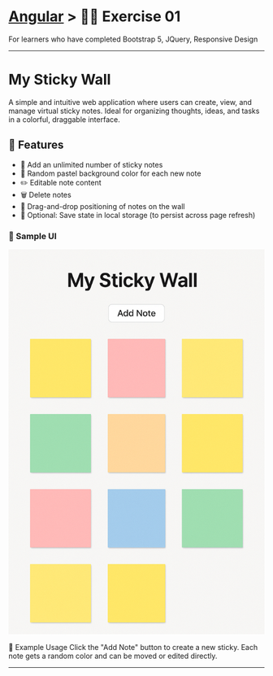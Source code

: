 
# [Angular](../) > 🧑‍💻 Exercise 01

For learners who have completed Bootstrap 5, JQuery, Responsive Design

---

# My Sticky Wall

A simple and intuitive web application where users can create, view, and manage virtual sticky notes. Ideal for organizing thoughts, ideas, and tasks in a colorful, draggable interface.

## 🧩 Features

- 📝 Add an unlimited number of sticky notes
- 🎨 Random pastel background color for each new note
- ✏️ Editable note content
- 🗑️ Delete notes
- 📌 Drag-and-drop positioning of notes on the wall
- 💾 Optional: Save state in local storage (to persist across page refresh)

### 🔲 Sample UI

![image3](./image3.png)

🧪 Example Usage
Click the "Add Note" button to create a new sticky. Each note gets a random color and can be moved or edited directly.

---
